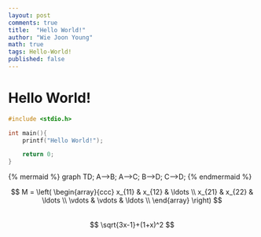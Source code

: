 ```yaml
---
layout: post
comments: true
title:  "Hello World!"
author: "Wie Joon Young"
math: true
tags: Hello-World!
published: false
---
```


Hello World!
=========

```c++
#include <stdio.h>

int main(){
    printf("Hello World!");

	return 0;
}
```

{% mermaid %}
graph TD;
    A-->B;
    A-->C;
    B-->D;
    C-->D;
{% endmermaid %}

$$
M = \left( \begin{array}{ccc}
x_{11} & x_{12} & \ldots \\
x_{21} & x_{22} & \ldots \\
\vdots & \vdots & \ldots \\
\end{array} \right)
$$
<br/>
$$
\sqrt{3x-1}+(1+x)^2
$$
